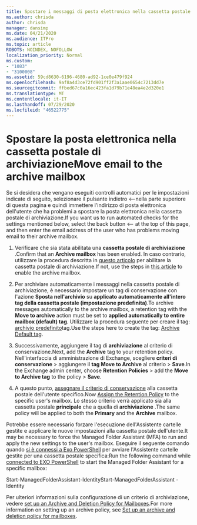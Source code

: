 ```yaml
---
title: Spostare i messaggi di posta elettronica nella cassetta postale di archiviazione
ms.author: chrisda
author: chrisda
manager: dansimp
ms.date: 04/21/2020
ms.audience: ITPro
ms.topic: article
ROBOTS: NOINDEX, NOFOLLOW
localization_priority: Normal
ms.custom:
- "1083"
- "3100008"
ms.assetid: 59cd8630-6196-4680-ad92-1ce0e479f924
ms.openlocfilehash: 9af8a4d3ce72fd901ff2f3a1aae0654c7213dd7e
ms.sourcegitcommit: ffbed67c0a16ec423fa1d79b71e48ea4e2d320e1
ms.translationtype: MT
ms.contentlocale: it-IT
ms.lasthandoff: 07/29/2020
ms.locfileid: "46522775"
---
```

# <a name="move-email-to-the-archive-mailbox"></a><span data-ttu-id="687ba-102">Spostare la posta elettronica nella cassetta postale di archiviazione</span><span class="sxs-lookup"><span data-stu-id="687ba-102">Move email to the archive mailbox</span></span>

<span data-ttu-id="687ba-103">Se si desidera che vengano eseguiti controlli automatici per le impostazioni indicate di seguito, selezionare il pulsante indietro <--nella parte superiore di questa pagina e quindi immettere l'indirizzo di posta elettronica dell'utente che ha problemi a spostare la posta elettronica nella cassetta postale di archiviazione.</span><span class="sxs-lookup"><span data-stu-id="687ba-103">If you want us to run automated checks for the settings mentioned below, select the back button <-- at the top of this page, and then enter the email address of the user who has problems moving email to their archive mailbox.</span></span>

1. <span data-ttu-id="687ba-104">Verificare che sia stata abilitata una **cassetta postale di archiviazione** .</span><span class="sxs-lookup"><span data-stu-id="687ba-104">Confirm that an **Archive mailbox** has been enabled.</span></span> <span data-ttu-id="687ba-105">In caso contrario, utilizzare la procedura descritta in [questo articolo](https://docs.microsoft.com/microsoft-365/compliance/enable-archive-mailboxes) per abilitare la cassetta postale di archiviazione.</span><span class="sxs-lookup"><span data-stu-id="687ba-105">If not, use the steps in [this article](https://docs.microsoft.com/microsoft-365/compliance/enable-archive-mailboxes) to enable the archive mailbox.</span></span>

2. <span data-ttu-id="687ba-106">Per archiviare automaticamente i messaggi nella cassetta postale di archiviazione, è necessario impostare un tag di conservazione con l'azione **Sposta nell'archivio** su **applicato automaticamente all'intero tag della cassetta postale (impostazione predefinita)**.</span><span class="sxs-lookup"><span data-stu-id="687ba-106">To archive messages automatically to the archive mailbox, a retention tag with the **Move to archive** action must be set to **applied automatically to entire mailbox (default) tag**.</span></span> <span data-ttu-id="687ba-107">Utilizzare la procedura seguente per creare il tag: [archivio predefinito](https://docs.microsoft.com/microsoft-365/compliance/set-up-an-archive-and-deletion-policy-for-mailboxes#create-a-custom-archive-default-policy-tag)tag.</span><span class="sxs-lookup"><span data-stu-id="687ba-107">Use the steps here to create the tag: [Archive Default tag](https://docs.microsoft.com/microsoft-365/compliance/set-up-an-archive-and-deletion-policy-for-mailboxes#create-a-custom-archive-default-policy-tag).</span></span>

3. <span data-ttu-id="687ba-108">Successivamente, aggiungere il tag di **archiviazione** al criterio di conservazione.</span><span class="sxs-lookup"><span data-stu-id="687ba-108">Next, add the **Archive** tag to your retention policy.</span></span> <span data-ttu-id="687ba-109">Nell'interfaccia di amministrazione di Exchange, scegliere **criteri di conservazione** > aggiungere il **tag Move to Archive** al criterio > **Save**.</span><span class="sxs-lookup"><span data-stu-id="687ba-109">In the Exchange admin center, choose **Retention Policies** > add the **Move to Archive tag** to the policy > **Save**.</span></span>

4. <span data-ttu-id="687ba-110">A questo punto, [assegnare il criterio di conservazione](https://docs.microsoft.com/exchange/security-and-compliance/messaging-records-management/apply-retention-policy) alla cassetta postale dell'utente specifico.</span><span class="sxs-lookup"><span data-stu-id="687ba-110">Now [Assign the Retention Policy](https://docs.microsoft.com/exchange/security-and-compliance/messaging-records-management/apply-retention-policy) to the specific user's mailbox.</span></span> <span data-ttu-id="687ba-111">Lo stesso criterio verrà applicato sia alla cassetta postale **principale** che a quella di **archiviazione** .</span><span class="sxs-lookup"><span data-stu-id="687ba-111">The same policy will be applied to both the **Primary** and the **Archive** mailbox.</span></span>

<span data-ttu-id="687ba-112">Potrebbe essere necessario forzare l'esecuzione dell'Assistente cartelle gestite e applicare le nuove impostazioni alla cassetta postale dell'utente.</span><span class="sxs-lookup"><span data-stu-id="687ba-112">It may be necessary to force the Managed Folder Assistant (MFA) to run and apply the new settings to the user's mailbox.</span></span> <span data-ttu-id="687ba-113">Eseguire il seguente comando quando [si è connessi a Exo PowerShell](https://docs.microsoft.com/powershell/exchange/exchange-online/connect-to-exchange-online-powershell/connect-to-exchange-online-powershell?view=exchange-ps) per avviare l'Assistente cartelle gestite per una cassetta postale specifica:</span><span class="sxs-lookup"><span data-stu-id="687ba-113">Run the following command while [connected to EXO PowerShell](https://docs.microsoft.com/powershell/exchange/exchange-online/connect-to-exchange-online-powershell/connect-to-exchange-online-powershell?view=exchange-ps) to start the Managed Folder Assistant for a specific mailbox:</span></span>
  
<span data-ttu-id="687ba-114">Start-ManagedFolderAssistant-Identity<name of the mailbox></span><span class="sxs-lookup"><span data-stu-id="687ba-114">Start-ManagedFolderAssistant -Identity <name of the mailbox></span></span>

<span data-ttu-id="687ba-115">Per ulteriori informazioni sulla configurazione di un criterio di archiviazione, vedere [set up an Archive and Deletion Policy for Mailboxes](https://docs.microsoft.com/microsoft-365/compliance/set-up-an-archive-and-deletion-policy-for-mailboxes#step-1-enable-archive-mailboxes-for-users).</span><span class="sxs-lookup"><span data-stu-id="687ba-115">For more information on setting up an archive policy, see [Set up an archive and deletion policy for mailboxes](https://docs.microsoft.com/microsoft-365/compliance/set-up-an-archive-and-deletion-policy-for-mailboxes#step-1-enable-archive-mailboxes-for-users).</span></span>
  